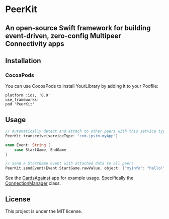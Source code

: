 # PeerKit

## An open-source Swift framework for building event-driven, zero-config Multipeer Connectivity apps

## Installation

### CocoaPods

You can use CocoaPods to install YourLibrary by adding it to your Podfile:

```
platform :ios, '8.0'
use_frameworks!
pod 'PeerKit'
```

## Usage

```swift
// Automatically detect and attach to other peers with this service type
PeerKit.transceive(serviceType: "com-jpsim-myApp")

enum Event: String {
    case StartGame, EndGame
}

// Send a StartGame event with attached data to all peers
PeerKit.sendEvent(Event.StartGame.rawValue, object: ["myInfo": "hello!"])
```

See the [CardsAgainst](https://github.com/jpsim/CardsAgainst) app for example usage. Specifically the [ConnectionManager](https://github.com/jpsim/CardsAgainst/blob/master/CardsAgainst/Controllers/ConnectionManager.swift) class.

## License

This project is under the MIT license.
